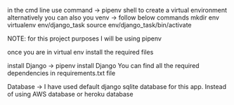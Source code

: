 in the cmd line use command -> pipenv shell to create a virtual environment
alternatively you can also you venv -> follow below commands
    mkdir env
    virtualenv env/django_task
    source env/django_task/bin/activate

NOTE: for this project purposes I will be using pipenv 

once you are in virtual env install the required files

install Django -> pipenv install Django
You can find all the required dependencies in requirements.txt file

Database -> I have used default django sqlite database for this app. Instead of using AWS database or heroku database